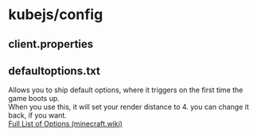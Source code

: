 # kubejs/config

## client.properties


## defaultoptions.txt
Allows you to ship default options, where it triggers on the first time the game boots up.  
When you use this, it will set your render distance to 4. you can change it back, if you want.  
[Full List of Options (minecraft.wiki)](https://minecraft.wiki/w/Options.txt#Java_Edition)

